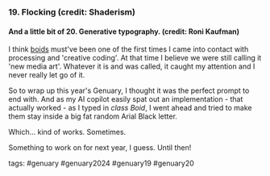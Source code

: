 ### 19. Flocking (credit: Shaderism)

#### And a little bit of 20. Generative typography. (credit: Roni Kaufman)

I think [boids](https://en.wikipedia.org/wiki/Boids) must've been one of the first times I came into contact with processing and 'creative coding'. 
At that time I believe we were still calling it 'new media art'. Whatever it is and was called, it caught my attention and I never really let go of it.

So to wrap up this year's Genuary, I thought it was the perfect prompt to end with. And as my AI copilot easily spat out an implementation - that actually worked - 
as I typed in _class Boid_, I went ahead and tried to make them stay inside a big fat random Arial Black letter.

Which... kind of works. Sometimes. 

Something to work on for next year, I guess. Until then!

tags: #genuary #genuary2024 #genuary19 #genuary20
